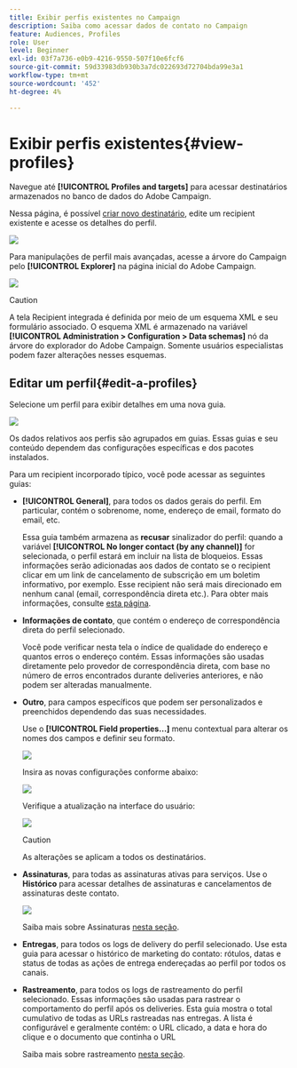 ```yaml
---
title: Exibir perfis existentes no Campaign
description: Saiba como acessar dados de contato no Campaign
feature: Audiences, Profiles
role: User
level: Beginner
exl-id: 03f7a736-e0b9-4216-9550-507f10e6fcf6
source-git-commit: 59d33983db930b3a7dc022693d72704bda99e3a1
workflow-type: tm+mt
source-wordcount: '452'
ht-degree: 4%

---
```


# Exibir perfis existentes{#view-profiles}

Navegue até **[!UICONTROL Profiles and targets]** para acessar destinatários armazenados no banco de dados do Adobe Campaign.

Nessa página, é possível [criar novo destinatário](create-profiles.md), edite um recipient existente e acesse os detalhes do perfil.

![](assets/profiles-and-targets.png)

Para manipulações de perfil mais avançadas, acesse a árvore do Campaign pelo **[!UICONTROL Explorer]** na página inicial do Adobe Campaign.

![](assets/recipients-in-explorer.png)


>[!CAUTION]
>
>A tela Recipient integrada é definida por meio de um esquema XML e seu formulário associado. O esquema XML é armazenado na variável **[!UICONTROL Administration > Configuration > Data schemas]** nó da árvore do explorador do Adobe Campaign. Somente usuários especialistas podem fazer alterações nesses esquemas.
>

## Editar um perfil{#edit-a-profiles}

Selecione um perfil para exibir detalhes em uma nova guia.

![](assets/edit-a-profile.png)

Os dados relativos aos perfis são agrupados em guias. Essas guias e seu conteúdo dependem das configurações específicas e dos pacotes instalados.

Para um recipient incorporado típico, você pode acessar as seguintes guias:

* **[!UICONTROL General]**, para todos os dados gerais do perfil. Em particular, contém o sobrenome, nome, endereço de email, formato do email, etc.

  Essa guia também armazena as **recusar** sinalizador do perfil: quando a variável **[!UICONTROL No longer contact (by any channel)]** for selecionada, o perfil estará em incluir na lista de bloqueios. Essas informações serão adicionadas aos dados de contato se o recipient clicar em um link de cancelamento de subscrição em um boletim informativo, por exemplo. Esse recipient não será mais direcionado em nenhum canal (email, correspondência direta etc.). Para obter mais informações, consulte [esta página](../send/quarantines.md).

* **Informações de contato**, que contém o endereço de correspondência direta do perfil selecionado.

  Você pode verificar nesta tela o índice de qualidade do endereço e quantos erros o endereço contém. Essas informações são usadas diretamente pelo provedor de correspondência direta, com base no número de erros encontrados durante deliveries anteriores, e não podem ser alteradas manualmente.

* **Outro**, para campos específicos que podem ser personalizados e preenchidos dependendo das suas necessidades.

  Use o **[!UICONTROL Field properties…]** menu contextual para alterar os nomes dos campos e definir seu formato.

  ![](assets/other-tab-field-properties.png)

  Insira as novas configurações conforme abaixo:

  ![](assets/change-field-properties.png)

  Verifique a atualização na interface do usuário:

  ![](assets/other-tab-updated.png)


  >[!CAUTION]
  >As alterações se aplicam a todos os destinatários.
  >


* **Assinaturas**, para todas as assinaturas ativas para serviços. Use o **Histórico** para acessar detalhes de assinaturas e cancelamentos de assinaturas deste contato.

  ![](assets/subscription-tab.png)

  Saiba mais sobre Assinaturas [nesta seção](../start/subscriptions.md).

* **Entregas**, para todos os logs de delivery do perfil selecionado. Use esta guia para acessar o histórico de marketing do contato: rótulos, datas e status de todas as ações de entrega endereçadas ao perfil por todos os canais.


* **Rastreamento**, para todos os logs de rastreamento do perfil selecionado. Essas informações são usadas para rastrear o comportamento do perfil após os deliveries. Esta guia mostra o total cumulativo de todas as URLs rastreadas nas entregas. A lista é configurável e geralmente contém: o URL clicado, a data e hora do clique e o documento que continha o URL

  Saiba mais sobre rastreamento [nesta seção](../start/tracking.md).
